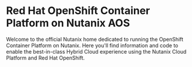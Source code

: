 # Red Hat OpenShift Container Platform on Nutanix AOS

Welcome to the official Nutanix home dedicated to running the OpenShift Container Platform on Nutanix. Here you'll find information and code to enable the best-in-class Hybrid Cloud experience using the Nutanix Cloud Platform and Red Hat OpenShift.

